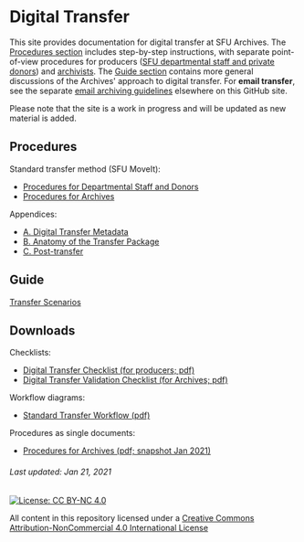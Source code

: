 # Digital Transfer
This site provides documentation for digital transfer at SFU Archives. The [Procedures section](#procedures) includes step-by-step instructions, with separate point-of-view procedures for producers ([SFU departmental staff and private donors](procedures/standard-producers/00-introduction.md)) and [archivists](procedures/standard-archives/00-introduction.md). The [Guide section](#guide) contains more general discussions of the Archives' approach to digital transfer. For **email transfer**, see the separate [email archiving guidelines](https://github.com/SFU-Archives/email-archiving) elsewhere on this GitHub site.

Please note that the site is a work in progress and will be updated as new material is added.

## Procedures
Standard transfer method (SFU MoveIt):
- [Procedures for Departmental Staff and Donors](procedures/standard-producers/00-introduction.md)
- [Procedures for Archives](procedures/standard-archives/00-introduction.md)

Appendices:
- [A. Digital Transfer Metadata](appendices/a-transfer-metadata.md)
- [B. Anatomy of the Transfer Package](appendices/b-anatomy-transfer-package.md)
- [C. Post-transfer](appendices/c-post-transfer.md)

## Guide
[Transfer Scenarios](guide/transfer-scenarios.md)

## Downloads
Checklists:
- [Digital Transfer Checklist (for producers; pdf)](downloads/checklist-transfer.pdf)
- [Digital Transfer Validation Checklist (for Archives; pdf)](downloads/checklist-validation.pdf)

Workflow diagrams:
- [Standard Transfer Workflow (pdf)](downloads/workflow-standard.pdf)

Procedures as single documents:
- [Procedures for Archives (pdf; snapshot Jan 2021)](downloads/procedures-archives-full.pdf)

###### Last updated: Jan 21, 2021

[![License: CC BY-NC 4.0](https://img.shields.io/badge/License-CC%20BY--NC%204.0-lightgrey.svg)](https://creativecommons.org/licenses/by-nc/4.0/)

All content in this repository licensed under a [Creative Commons Attribution-NonCommercial 4.0 International License](https://creativecommons.org/licenses/by-nc/4.0/)
